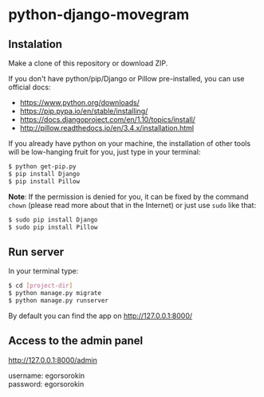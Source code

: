 # python-django-movegram

## Instalation
Make a clone of this repository or download ZIP.

If you don't have python/pip/Django or Pillow pre-installed, you can use official docs: 
  - https://www.python.org/downloads/
  - https://pip.pypa.io/en/stable/installing/
  - https://docs.djangoproject.com/en/1.10/topics/install/
  - http://pillow.readthedocs.io/en/3.4.x/installation.html
  
If you already have python on your machine, the installation of other tools will be low-hanging fruit for you, just type in your terminal:
```sh
$ python get-pip.py
$ pip install Django
$ pip install Pillow
```

**Note**: If the permission is denied for you, it can be fixed by the command `chown` (please read more about that in the Internet) or just use `sudo` like that:
```sh
$ sudo pip install Django
$ sudo pip install Pillow
```

## Run server
In your terminal type:
```sh
$ cd [project-dir]
$ python manage.py migrate
$ python manage.py runserver
```
By default you can find the app on http://127.0.0.1:8000/

## Access to the admin panel
http://127.0.0.1:8000/admin

username: egorsorokin  
password: egorsorokin
